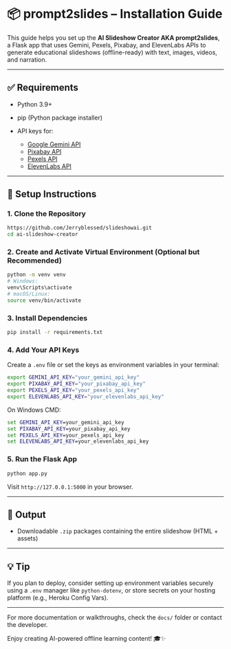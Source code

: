 # 📦 prompt2slides – Installation Guide

This guide helps you set up the **AI Slideshow Creator AKA prompt2slides**, a Flask app that uses Gemini, Pexels, Pixabay, and ElevenLabs APIs to generate educational slideshows (offline-ready) with text, images, videos, and narration.

---

## ✅ Requirements

* Python 3.9+
* pip (Python package installer)
* API keys for:

  * [Google Gemini API](https://makersuite.google.com/)
  * [Pixabay API](https://pixabay.com/api/docs/)
  * [Pexels API](https://www.pexels.com/api/)
  * [ElevenLabs API](https://www.elevenlabs.io/)

---

## 🚀 Setup Instructions

### 1. Clone the Repository

```bash
https://github.com/Jerryblessed/slideshowai.git
cd ai-slideshow-creator
```

### 2. Create and Activate Virtual Environment (Optional but Recommended)

```bash
python -m venv venv
# Windows:
venv\Scripts\activate
# macOS/Linux:
source venv/bin/activate
```

### 3. Install Dependencies

```bash
pip install -r requirements.txt
```

### 4. Add Your API Keys

Create a `.env` file or set the keys as environment variables in your terminal:

```bash
export GEMINI_API_KEY="your_gemini_api_key"
export PIXABAY_API_KEY="your_pixabay_api_key"
export PEXELS_API_KEY="your_pexels_api_key"
export ELEVENLABS_API_KEY="your_elevenlabs_api_key"
```

On Windows CMD:

```cmd
set GEMINI_API_KEY=your_gemini_api_key
set PIXABAY_API_KEY=your_pixabay_api_key
set PEXELS_API_KEY=your_pexels_api_key
set ELEVENLABS_API_KEY=your_elevenlabs_api_key
```

### 5. Run the Flask App

```bash
python app.py
```

Visit `http://127.0.0.1:5000` in your browser.

---

## 📁 Output

* Downloadable `.zip` packages containing the entire slideshow (HTML + assets)

---

## 💡 Tip

If you plan to deploy, consider setting up environment variables securely using a `.env` manager like `python-dotenv`, or store secrets on your hosting platform (e.g., Heroku Config Vars).

---

For more documentation or walkthroughs, check the `docs/` folder or contact the developer.

Enjoy creating AI-powered offline learning content! 🎓✨
